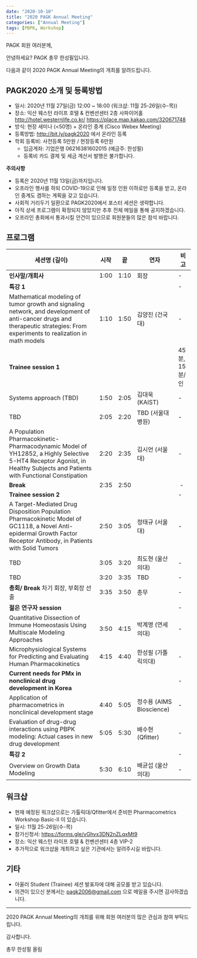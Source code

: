 ```yaml
---
date: "2020-10-10"
title: "2020 PAGK Annual Meeting"
categories: ["Annual Meeting"]
tags: [PBPK, Workshop]
---
```


PAGK 회원 여러분께,

안녕하세요? PAGK 총무 한성필입니다.

다음과 같이 2020 PAGK Annual Meeting의 개최를 알려드립니다. 

## PAGK2020 소개 및 등록방법

- 일시: 2020년 11월 27일(금) 12:00 ~ 18:00 (워크샵: 11월 25-26일(수-목))
- 장소: 익산 웨스턴 라이프 호텔 & 컨벤션센터 2층 사파이어홀 http://hotel.westernlife.co.kr/ https://place.map.kakao.com/320671748
- 방식: 현장 세미나 (<50명) + 온라인 중계 (Cisco Webex Meeting)
- 등록방법: http://bit.ly/pagk2020 에서 온라인 등록
- 학회 등록비: 사전등록 5만원 / 현장등록 6만원
    * 입금계좌: 기업은행 06216381602015 (예금주: 한성필)
    * 등록비 카드 결제 및 세금 계산서 발행은 불가합니다.

**주의사항**

- 등록은 2020년 11월 13일(금)까지입니다.
- 오프라인 행사를 하되 COVID-19으로 인해 일정 인원 이하로만 등록을 받고, 온라인 중계도 겸하는 계획을 갖고 있습니다. 
- 사회적 거리두기 일환으로 PAGK2020에서 포스터 세션은 생략합니다.
- 아직 상세 프로그램이 확정되지 않았지만 추후 전체 메일을 통해 공지하겠습니다.
- 오프라인 총회에서 통과시킬 안건이 있으므로 회원분들의 많은 참석 바랍니다.

## 프로그램


세션명 (길이) | 시작 | 끝 | 연자 | 비고
-- | -- | -- | -- | --
**인사말/개회사** | 1:00 | 1:10 | 회장 | -
**특강 1** | | | | -
Mathematical modeling of tumor growth and signaling network, and development of anti-cancer drugs and therapeutic strategies: From experiments to realization in math models | 1:10 | 1:50 | 김양진 (건국대) | -
**Trainee session 1** | | | | 45분, 15분/인
Systems approach (TBD) | 1:50 | 2:05 | 김대욱 (KAIST) | -
TBD | 2:05 | 2:20 | TBD (서울대병원) | -
A Population Pharmacokinetic-Pharmacodynamic Model of YH12852, a Highly Selective 5-HT4 Receptor Agonist, in Healthy Subjects and Patients with Functional Constipation | 2:20 | 2:35 | 김시언 (서울대) | -
**Break** | 2:35 | 2:50 |   |  -
**Trainee session 2**  | | | | -
A Target-Mediated Drug Disposition Population Pharmacokinetic Model of GC1118, a Novel Anti-epidermal Growth Factor Receptor Antibody, in Patients with Solid Tumors | 2:50 | 3:05 | 정태규 (서울대) | -
TBD | 3:05 | 3:20 | 최도현 (울산의대) | -
TBD | 3:20 | 3:35 | TBD | -
**총회/ Break** 차기 회장, 부회장 선출 | 3:35 | 3:50 | 총무 | - 
**젊은 연구자 session** | | | | -
Quantitative Dissection of Immune Homeostasis Using Multiscale Modeling Approaches | 3:50 | 4:15 | 박계명 (연세의대) | -
Microphysiological Systems for Predicting and Evaluating Human Pharmacokinetics | 4:15 | 4:40 | 한성필 (가톨릭의대) | -
**Current needs for PMx in nonclinical drug development in Korea** | | | | -
Application of pharmacometrics in nonclinical development stage | 4:40 | 5:05 | 정수용 (AIMS Bioscience) | -
Evaluation of drug-drug interactions using PBPK modeling: Actual cases in new drug development | 5:05 | 5:30 | 배수현 (Qfitter) | -
**특강 2**  | | | | -
Overview on Growth Data Modeling | 5:30 | 6:10 | 배균섭 (울산의대) | -

## 워크샵

- 현재 예정된 워크샵으로는 가톨릭대/Qfitter에서 준비한 Pharmacometrics Workshop Basic-II 이 있습니다.
- 일시: 11월 25-26일(수-목)
- 참가신청서: https://forms.gle/vGhvx3DN2nZLqxMt9
- 장소: 익산 웨스턴 라이프 호텔 & 컨벤션센터 4층 VIP-2
- 추가적으로 워크샵을 개최하고 싶은 기관에서는 알려주시길 바랍니다.

## 기타

- 아울러 Student (Trainee) 세션 발표자에 대해 공모를 받고 있습니다. 
- 의견이 있으신 분께서는 pagk2006@gmail.com 으로 메일을 주시면 감사하겠습니다. 

---

2020 PAGK Annual Meeting의 개최를 위해 회원 여러분의 많은 관심과 참여 부탁드립니다. 

감사합니다.

총무 한성필 올림
